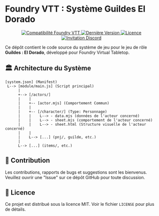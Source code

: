 # Foundry VTT : Système Guildes El Dorado

<p align="center">
  <a href="https://foundryvtt.com/releases/13" target="_blank">
    <img src="https://img.shields.io/badge/Foundry%20VTT-v13-F7762A" alt="Compatibilité Foundry VTT">
  </a>
  <a href="https://github.com/Gabryel666/foundryvtt-guildes-eldorado/releases" target="_blank">
    <img src="https://img.shields.io/github/v/release/Gabryel666/foundryvtt-guildes-eldorado" alt="Dernière Version">
  </a>
  <a href="https://github.com/Gabryel666/foundryvtt-guildes-eldorado/blob/main/LICENSE" target="_blank">
    <img src="https://img.shields.io/github/license/Gabryel666/foundryvtt-guildes-eldorado" alt="Licence">
  </a>
  <!-- Mettez ici le lien d'invitation de votre serveur Discord si vous en avez un -->
  <a href="https://discord.gg/CrfgXxhu95" target="_blank">
    <img src="https://img.shields.io/badge/Discord-Rejoignez_nous-7289DA?logo=discord&logoColor=white" alt="Invitation Discord">
  </a>
</p>

Ce dépôt contient le code source du système de jeu pour le jeu de rôle **Guildes : El Dorado**, développé pour Foundry Virtual Tabletop.

## 🏛️ Architecture du Système

```
[system.json] (Manifest)
 L--> [module/main.js] (Script principal)
      |
      +--> [/actors/]
      |    |
      |    +-- [actor.mjs] (Comportement Commun)
      |    |
      |    +-- [/character/] (Type: Personnage)
      |    |    L--> - data.mjs (données de l'acteur concerné)
      |    |    L--> - sheet.mjs (comportement de l'acteur concerné)
      |    |    L--> - sheet.html (Structure visuelle de l'acteur concerné)
      |    |
      |    L--> [...] (pnj/, guilde, etc.)
      |
      L--> [...] (items/, etc.)

```

## 🤝 Contribution

Les contributions, rapports de bugs et suggestions sont les bienvenus. Veuillez ouvrir une "Issue" sur ce dépôt GitHub pour toute discussion.

## 📜 Licence

Ce projet est distribué sous la licence MIT. Voir le fichier `LICENSE` pour plus de détails.
